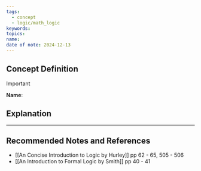 ```yaml
---
tags:
  - concept
  - logic/math_logic
keywords: 
topics: 
name: 
date of note: 2024-12-13
---
```


## Concept Definition

>[!important]
>**Name**: 



## Explanation





-----------
##  Recommended Notes and References



- [[An Concise Introduction to Logic by Hurley]] pp 62 - 65, 505 - 506
- [[An Introduction to Formal Logic by Smith]] pp 40 - 41